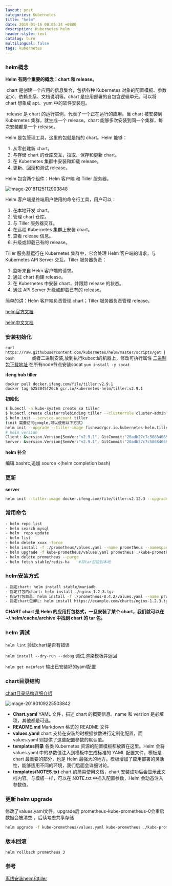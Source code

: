 ```yaml
---
layout: post
categories: Kubernetes
title: "helm"
date: 2019-01-16 00:05:34 +0800
description: Kubernetes helm
header-style: text
catalog: ture
multilingual: false
tags: kubernetes
---
```




### helm概念

**Helm 有两个重要的概念：chart 和 release。**

​        chart 是创建一个应用的信息集合，包括各种 Kubernetes 对象的配置模板、参数定义、依赖关系、文档说明等。chart 是应用部署的自包含逻辑单元。可以将 chart 想象成 apt、yum 中的软件安装包。

​        release 是 chart 的运行实例，代表了一个正在运行的应用。当 chart 被安装到 Kubernetes 集群，就生成一个 release。chart 能够多次安装到同一个集群，每次安装都是一个 release。

Helm 是包管理工具，这里的包就是指的 chart。Helm 能够：

1. 从零创建新 chart。
2. 与存储 chart 的仓库交互，拉取、保存和更新 chart。
3. 在 Kubernetes 集群中安装和卸载 release。
4. 更新、回滚和测试 release。

Helm 包含两个组件：Helm 客户端 和 Tiller 服务器。

![image-20181125112903848](https://llussy.github.io/images/kubernetes/helm/helm-01.png)

Helm 客户端是终端用户使用的命令行工具，用户可以：

1. 在本地开发 chart。
2. 管理 chart 仓库。
3. 与 Tiller 服务器交互。
4. 在远程 Kubernetes 集群上安装 chart。
5. 查看 release 信息。
6. 升级或卸载已有的 release。

Tiller 服务器运行在 Kubernetes 集群中，它会处理 Helm 客户端的请求，与 Kubernetes API Server 交互。Tiller 服务器负责：

1. 监听来自 Helm 客户端的请求。
2. 通过 chart 构建 release。
3. 在 Kubernetes 中安装 chart，并跟踪 release 的状态。
4. 通过 API Server 升级或卸载已有的 release。

简单的讲：Helm 客户端负责管理 chart；Tiller 服务器负责管理 release。


[helm官方文档](https://docs.helm.sh/)                       

[helm中文文档](https://whmzsu.github.io/helm-doc-zh-cn/)

### 安装初始化

```curl https://raw.githubusercontent.com/kubernetes/helm/master/scripts/get | bash       ```
  或者二进制安装,放到执行kubectl的机器上，修改可执行属性      [二进制包下载地址](https://github.com/helm/helm/releases)
在所有node节点安装socat ```yum install -y socat```

**ifeng hub tiller**

```
docker pull docker.ifeng.com/file/tiller:v2.9.1
docker tag 6253045f26c6 gcr.io/kubernetes-helm/tiller:v2.9.1
```

**初始化**

```bash
$ kubectl -n kube-system create sa tiller
$ kubectl create clusterrolebinding tiller --clusterrole cluster-admin --serviceaccount=kube-system:tiller
$ helm init --service-account tiller
(init 需要访问google,可以使用以下方式)
helm init --upgrade --tiller-image fishead/gcr.io.kubernetes-helm.tiller:v2.11.0 
# helm version
Client: &version.Version{SemVer:"v2.9.1", GitCommit:"20adb27c7c5868466912eebdf6664e7390ebe710", GitTreeState:"clean"}
Server: &version.Version{SemVer:"v2.9.1", GitCommit:"20adb27c7c5868466912eebdf6664e7390ebe710", GitTreeState:"clean"}
```

**helm 补全**

编辑.bashrc,追加 source <(helm completion bash)
### 更新

**server**

```bash
helm init --tiller-image docker.ifeng.com/file/tiller:v2.12.3 --upgrade
```

### 常用命令

```bash
- helm repo list
- helm search mysql
- helm  repo update
- helm list
- helm delete xxxx -force
- helm install -f ./prometheus/values.yaml --name prometheus --namespace=monitoring ./prometheus
- helm upgrade -f kube-prometheus/values.yaml prometheus ./kube-prometheus/
- helm delete prometheus --purge
- helm fetch stable/redis-ha    #将tar包拉到本地
```
### helm安装方式

```bash
- 指定chart: helm install stable/mariadb
- 指定打包的chart: helm install ./nginx-1.2.3.tgz 
- 指定打包目录: helm install -f ./prometheus-8.4.2/values.yaml --name prometheus --namespace=monitoring ./prometheus-8.4.2/
- 指定chart包URL: helm install https://example.com/charts/nginx-1.2.3.tgz
```

**CHART chart 是 Helm 的应用打包格式，一旦安装了某个 chart，我们就可以在 ~/.helm/cache/archive 中找到 chart 的 tar 包。**

### **helm 调试**

`helm lint`      验证chart是否有错误

`helm install --dry-run --debug`    调试,渲染模板并返回

`helm get mainfest`    输出已安装好的yaml配置

### chart目录结构
[chart目录结构详细介绍](https://mp.weixin.qq.com/s?__biz=MzIwMTM5MjUwMg==&mid=2653588705&idx=1&sn=5d960e522fa40ffbb3f622679f3d1392&chksm=8d3084f8ba470deefcc11fd247c6a6bbf015cfe85063cf6a7c6ca41a41fbd6b40ff172e3ca28&scene=21#wechat_redirect)

![image-20190109225503842](https://llussy.github.io/images/kubernetes/helm/helm-chart.png)


- **Chart.yaml** YAML 文件，描述 chart 的概要信息。name 和 version 是必填项，其他都是可选。
- **README.md** Markdown 格式的 README 文件
- **values.yaml** chart 支持在安装的时根据参数进行定制化配置，而 values.yaml 则提供了这些配置参数的默认值。
- **templates目录**  各类 Kubernetes 资源的配置模板都放置在这里。Helm 会将 values.yaml 中的参数值注入到模板中生成标准的 YAML 配置文件。模板是 chart 最重要的部分，也是 Helm 最强大的地方。模板增加了应用部署的灵活性，能够适用不同的环境，我们后面会详细讨论。
- **templates/NOTES.txt** chart 的简易使用文档，chart 安装成功后会显示此文档内容。与模板一样，可以在 NOTE.txt 中插入配置参数，Helm 会动态注入参数值。


### 更新  helm upgrade  
修改了values.yaml文件，upgrade后 prometheus-kube-prometheus-0会重启  数据会被清空 ，后续考虑共享存储
```bash
helm upgrade -f kube-prometheus/values.yaml kube-prometheus ./kube-prometheus/
```
### 版本回滚
```
helm rollback prometheus 3
```

### 参考

[离线安装helm和tiller](https://www.kubernetes.org.cn/5030.html)

